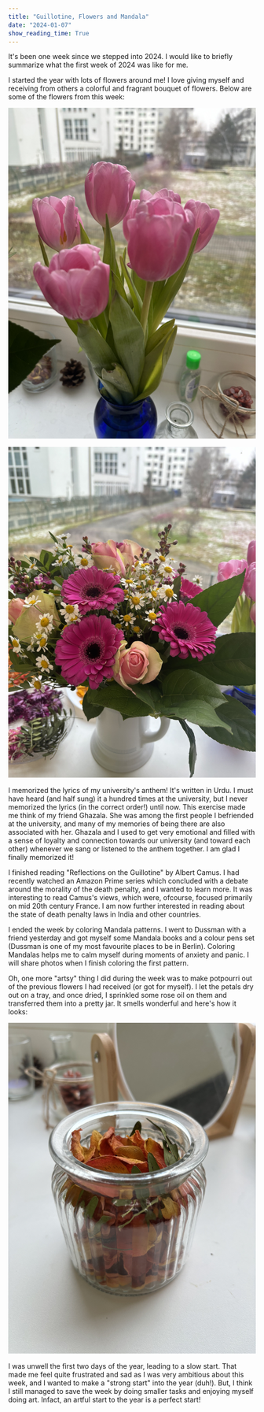 ```yaml
---
title: "Guillotine, Flowers and Mandala"
date: "2024-01-07"
show_reading_time: True
---
```


It's been one week since we stepped into 2024. I would like to briefly summarize what the first week of 2024 was like for me. 

I started the year with lots of flowers around me! I love giving myself and receiving from others a colorful and fragrant bouquet of flowers. 
Below are some of the flowers from this week: 

![My Tulips](images/IMG_0182.jpg)

![A Colorful Mix](images/IMG_0181.jpg)

I memorized the lyrics of my university's anthem! It's written in Urdu. I must have heard (and half sung) it a hundred times at the university, but I never memorized the lyrics (in the correct order!) until now. 
This exercise made me think of my friend Ghazala. She was among the first people I befriended at the university, and many of my memories of being there are also associated with her. Ghazala and I used to get very emotional and filled with a sense of loyalty and connection towards our university (and toward each other) whenever we sang or listened to the anthem together. I am glad I finally memorized it!

I finished reading "Reflections on the Guillotine" by Albert Camus. I had recently watched an Amazon Prime series which concluded with a debate around the morality of the death penalty, and I wanted to learn more. It was interesting to read Camus's views, which were, ofcourse, focused primarily on mid 20th century France. 
I am now further interested in reading about the state of death penalty laws in India and other countries. 

I ended the week by coloring Mandala patterns. I went to Dussman with a friend yesterday and got myself some Mandala books and a colour pens set (Dussman is one of my most favourite places to be in Berlin). Coloring Mandalas helps me to calm myself during moments of anxiety and panic. I will share photos when I finish coloring the first pattern. 

Oh, one more "artsy" thing I did during the week was to make potpourri out of the previous flowers I had received (or got for myself). I let the petals dry out on a tray, and once dried, I sprinkled some rose oil on them and transferred them into a pretty jar. It smells wonderful and here's how it looks:

![Potpourri](images/IMG_0194.jpg)

I was unwell the first two days of the year, leading to a slow start. That made me feel quite frustrated and sad as I was very ambitious about this week, and I wanted to make a "strong start" into the year (duh!). But, I think I still managed to save the week by doing smaller tasks and enjoying myself doing art. Infact, an artful start to the year is a perfect start! 
